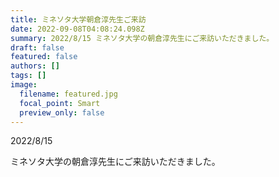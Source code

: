 ```yaml
---
title: ミネソタ大学朝倉淳先生ご来訪
date: 2022-09-08T04:08:24.098Z
summary: 2﻿022/8/15 ミネソタ大学の朝倉淳先生にご来訪いただきました。
draft: false
featured: false
authors: []
tags: []
image:
  filename: featured.jpg
  focal_point: Smart
  preview_only: false
---
```

2﻿022/8/15

ミネソタ大学の朝倉淳先生にご来訪いただきました。